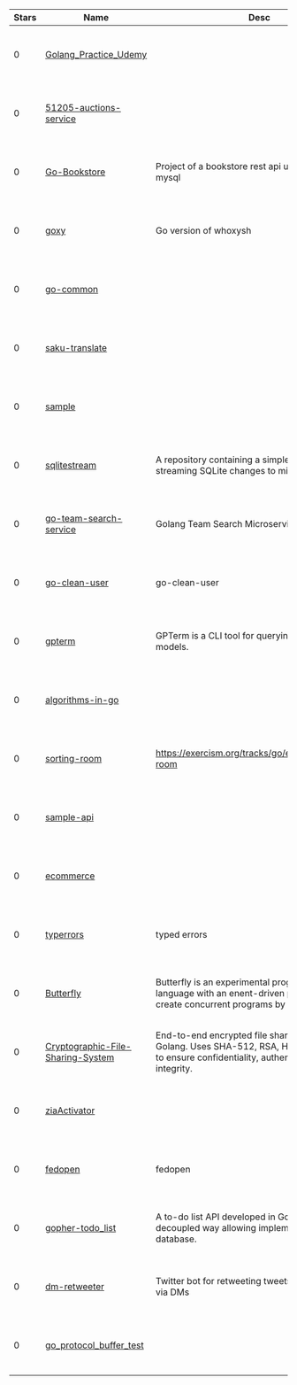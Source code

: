| Stars | Name | Desc | Created | 
| ----- | ------- | ------------- | ------------- |
| 0 | [Golang_Practice_Udemy](https://github.com/mae-commits/Golang_Practice_Udemy) |  | 2023-01-07 00:58:10 +0000 UTC |
| 0 | [51205-auctions-service](https://github.com/asclark109/51205-auctions-service) |  | 2023-01-07 01:24:55 +0000 UTC |
| 0 | [Go-Bookstore](https://github.com/KleitonBarone/Go-Bookstore) | Project of a bookstore rest api using go and mysql | 2023-01-07 00:20:38 +0000 UTC |
| 0 | [goxy](https://github.com/nahuelrm/goxy) | Go version of whoxysh | 2023-01-07 00:18:32 +0000 UTC |
| 0 | [go-common](https://github.com/xiaogu-space/go-common) |  | 2023-01-07 00:55:14 +0000 UTC |
| 0 | [saku-translate](https://github.com/sakuffo/saku-translate) |  | 2023-01-07 00:43:33 +0000 UTC |
| 0 | [sample](https://github.com/ArpanaM/sample) |  | 2023-01-07 00:29:06 +0000 UTC |
| 0 | [sqlitestream](https://github.com/hkassaei/sqlitestream) | A repository containing a simple data pipeline streaming SQLite changes to minio  | 2023-01-07 00:14:43 +0000 UTC |
| 0 | [go-team-search-service](https://github.com/e-inwork-com/go-team-search-service) | Golang Team Search Microservice | 2023-01-07 01:33:54 +0000 UTC |
| 0 | [go-clean-user](https://github.com/y-mabuchi/go-clean-user) | go-clean-user | 2023-01-07 00:28:21 +0000 UTC |
| 0 | [gpterm](https://github.com/priuatus/gpterm) | GPTerm is a CLI tool for querying OpenAI's GPT models.  | 2023-01-07 01:20:41 +0000 UTC |
| 0 | [algorithms-in-go](https://github.com/gAlexander77/algorithms-in-go) |  | 2023-01-07 00:26:33 +0000 UTC |
| 0 | [sorting-room](https://github.com/nikitakoselev/sorting-room) | https://exercism.org/tracks/go/exercises/sorting-room | 2023-01-07 01:25:25 +0000 UTC |
| 0 | [sample-api](https://github.com/varopxndx/sample-api) |  | 2023-01-07 00:38:50 +0000 UTC |
| 0 | [ecommerce](https://github.com/t-boris/ecommerce) |  | 2023-01-07 00:26:44 +0000 UTC |
| 0 | [typerrors](https://github.com/ccmonky/typerrors) | typed errors | 2023-01-07 01:07:41 +0000 UTC |
| 0 | [Butterfly](https://github.com/Hilson-Alex/Butterfly) | Butterfly is an experimental programming language with an enent-driven perspective to create concurrent programs by default | 2023-01-07 00:26:22 +0000 UTC |
| 0 | [Cryptographic-File-Sharing-System](https://github.com/keanekwa/Cryptographic-File-Sharing-System) | End-to-end encrypted file sharing system built in Golang. Uses SHA-512, RSA, HMAC, and PRNG to ensure confidentiality, authenticity and integrity. | 2023-01-07 00:16:27 +0000 UTC |
| 0 | [ziaActivator](https://github.com/willguibr/ziaActivator) |  | 2023-01-07 00:36:42 +0000 UTC |
| 0 | [fedopen](https://github.com/yskszk63/fedopen) | fedopen | 2023-01-07 00:32:27 +0000 UTC |
| 0 | [gopher-todo_list](https://github.com/WillianBL99/gopher-todo_list) | A to-do list API developed in Golang, in a decoupled way allowing implementation of any database. | 2023-01-07 01:28:44 +0000 UTC |
| 0 | [dm-retweeter](https://github.com/Ukraine-DAO/dm-retweeter) | Twitter bot for retweeting tweets shared with it via DMs | 2023-01-07 00:51:30 +0000 UTC |
| 0 | [go_protocol_buffer_test](https://github.com/thomasmatt88/go_protocol_buffer_test) |  | 2023-01-07 00:39:34 +0000 UTC |


